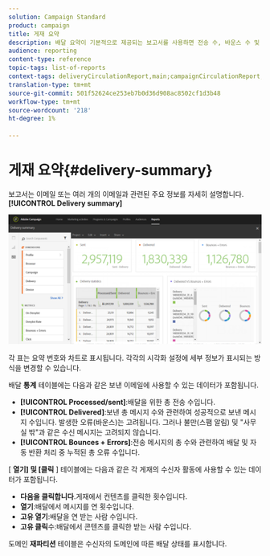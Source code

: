 ```yaml
---
solution: Campaign Standard
product: campaign
title: 게재 요약
description: 배달 요약이 기본적으로 제공되는 보고서를 사용하면 전송 수, 바운스 수 및 열기와 같은 배달 통계에 대해 학습합니다.
audience: reporting
content-type: reference
topic-tags: list-of-reports
context-tags: deliveryCirculationReport,main;campaignCirculationReport,main;programCirculationReport,main
translation-type: tm+mt
source-git-commit: 501f52624ce253eb7b0d36d908ac8502cf1d3b48
workflow-type: tm+mt
source-wordcount: '218'
ht-degree: 1%

---
```



# 게재 요약{#delivery-summary}

보고서는 이메일 또는 여러 개의 이메일과 관련된 주요 정보를 자세히 설명합니다. **[!UICONTROL Delivery summary]**

![](assets/campaign_reports_1.png)

각 표는 요약 번호와 차트로 표시됩니다. 각각의 시각화 설정에 세부 정보가 표시되는 방식을 변경할 수 있습니다.

배달 **통계** 테이블에는 다음과 같은 보낸 이메일에 사용할 수 있는 데이터가 포함됩니다.

* **[!UICONTROL Processed/sent]**:배달을 위한 총 전송 수입니다.
* **[!UICONTROL Delivered]**:보낸 총 메시지 수와 관련하여 성공적으로 보낸 메시지 수입니다. 발생한 오류(바운스)는 고려됩니다. 그러나 불만(스팸 알림) 및 &quot;사무실 밖&quot;과 같은 수신 메시지는 고려되지 않습니다.
* **[!UICONTROL Bounces + Errors]**:전송 메시지의 총 수와 관련하여 배달 및 자동 반환 처리 중 누적된 총 오류 수입니다.

[ **열기] 및 [클릭** ] 테이블에는 다음과 같은 각 게재의 수신자 활동에 사용할 수 있는 데이터가 포함됩니다.

* **다음을 클릭합니다**.게재에서 컨텐츠를 클릭한 횟수입니다.
* **열기**:배달에서 메시지를 연 횟수입니다.
* **고유 열기**:배달을 연 받는 사람 수입니다.
* **고유 클릭**&#x200B;수:배달에서 콘텐츠를 클릭한 받는 사람 수입니다.

도메인 **재파티션** 테이블은 수신자의 도메인에 따른 배달 상태를 표시합니다.
